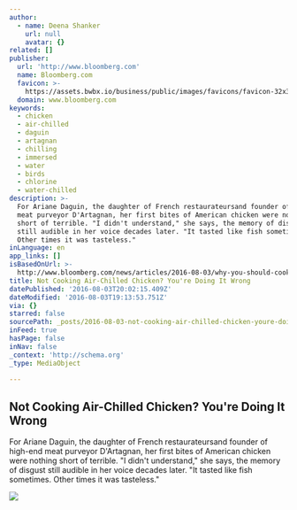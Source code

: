 ```yaml
---
author:
  - name: Deena Shanker
    url: null
    avatar: {}
related: []
publisher:
  url: 'http://www.bloomberg.com'
  name: Bloomberg.com
  favicon: >-
    https://assets.bwbx.io/business/public/images/favicons/favicon-32x32-d2b81a9373.png
  domain: www.bloomberg.com
keywords:
  - chicken
  - air-chilled
  - daguin
  - artagnan
  - chilling
  - immersed
  - water
  - birds
  - chlorine
  - water-chilled
description: >-
  For Ariane Daguin, the daughter of French restaurateursand founder of high-end
  meat purveyor D'Artagnan, her first bites of American chicken were nothing
  short of terrible. "I didn't understand," she says, the memory of disgust
  still audible in her voice decades later. "It tasted like fish sometimes.
  Other times it was tasteless."
inLanguage: en
app_links: []
isBasedOnUrl: >-
  http://www.bloomberg.com/news/articles/2016-08-03/why-you-should-cook-air-chilled-chicken?cmpid=BBD080316_PUR
title: Not Cooking Air-Chilled Chicken? You're Doing It Wrong
datePublished: '2016-08-03T20:02:15.409Z'
dateModified: '2016-08-03T19:13:53.751Z'
via: {}
starred: false
sourcePath: _posts/2016-08-03-not-cooking-air-chilled-chicken-youre-doing-it-wrong.md
inFeed: true
hasPage: false
inNav: false
_context: 'http://schema.org'
_type: MediaObject

---
```

<article style=""><h1>Not Cooking Air-Chilled Chicken? You're Doing It Wrong</h1><p>For Ariane Daguin, the daughter of French restaurateursand founder of high-end meat purveyor D'Artagnan, her first bites of American chicken were nothing short of terrible. "I didn't understand," she says, the memory of disgust still audible in her voice decades later. "It tasted like fish sometimes. Other times it was tasteless."</p><img src="https://assets.bwbx.io/images/users/iqjWHBFdfxIU/iGbTHrajfi8E/v0/-1x-1.jpg" /></article>